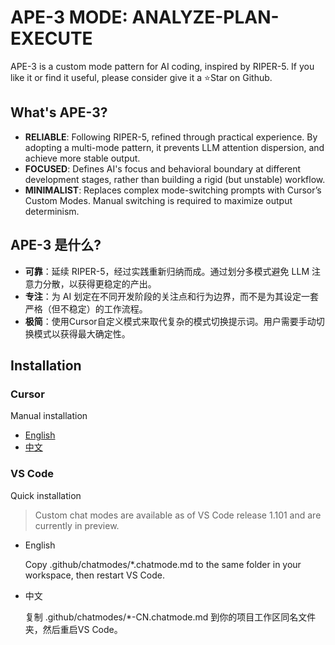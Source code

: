 # APE-3 MODE: ANALYZE-PLAN-EXECUTE

APE-3 is a custom mode pattern for AI coding, inspired by RIPER-5. If you like it or find it useful, please consider give it a ⭐Star on Github.

## What's APE-3?

- **RELIABLE**: Following RIPER-5, refined through practical experience. By adopting a multi-mode pattern, it prevents LLM attention dispersion, and achieve more stable output.
- **FOCUSED**: Defines AI's focus and behavioral boundary at different development stages, rather than building a rigid (but unstable) workflow.
- **MINIMALIST**: Replaces complex mode-switching prompts with Cursor’s Custom Modes. Manual switching is required to maximize output determinism.

## APE-3 是什么?

- **可靠**：延续 RIPER-5，经过实践重新归纳而成。通过划分多模式避免 LLM 注意力分散，以获得更稳定的产出。
- **专注**：为 AI 划定在不同开发阶段的关注点和行为边界，而不是为其设定一套严格（但不稳定）的工作流程。
- **极简**：使用Cursor自定义模式来取代复杂的模式切换提示词。用户需要手动切换模式以获得最大确定性。


## Installation

### Cursor

Manual installation

- [English](.cursor/APE-3-EN.md) 
- [中文](.cursor/APE-3-CN.md)

### VS Code

Quick installation

> Custom chat modes are available as of VS Code release 1.101 and are currently in preview.

- English

    Copy .github/chatmodes/*.chatmode.md to the same folder in your workspace, then restart VS Code.

- 中文

    复制 .github/chatmodes/*-CN.chatmode.md 到你的项目工作区同名文件夹，然后重启VS Code。
